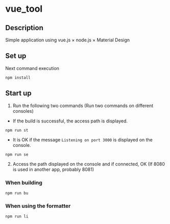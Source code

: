# vue_tool

## Description
Simple application using vue.js × node.js × Material Design

## Set up
Next command execution
```
npm install
```
## Start up
1. Run the following two commands
(Run two commands on different consoles)
* If the build is successful, the access path is displayed.
```
npm run st
```
* It is OK if the message `Listening on port 3000` is displayed on the console.
```
npm run se
```

2. Access the path displayed on the console and if connected, OK
(If 8080 is used in another app, probably 8081)

### When building
```
npm run bu
```

### When using the formatter
```
npm run li
```
